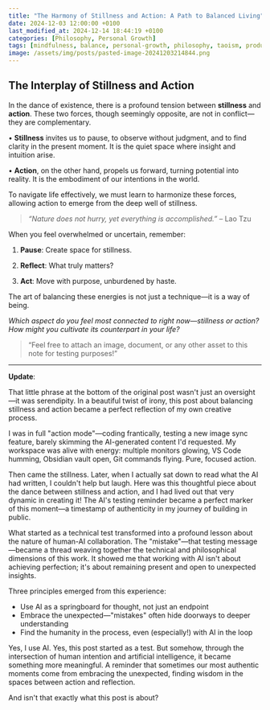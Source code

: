 ```yaml
---
title: "The Harmony of Stillness and Action: A Path to Balanced Living"
date: 2024-12-03 12:00:00 +0100
last_modified_at: 2024-12-14 18:44:19 +0100
categories: [Philosophy, Personal Growth]
tags: [mindfulness, balance, personal-growth, philosophy, taoism, productivity, reflection, development, ai]
image: /assets/img/posts/pasted-image-20241203214844.png
---
```

## The Interplay of Stillness and Action

In the dance of existence, there is a profound tension between **stillness** and **action**. These two forces, though seemingly opposite, are not in conflict—they are complementary.

• **Stillness** invites us to pause, to observe without judgment, and to find clarity in the present moment. It is the quiet space where insight and intuition arise.

• **Action**, on the other hand, propels us forward, turning potential into reality. It is the embodiment of our intentions in the world.

To navigate life effectively, we must learn to harmonize these forces, allowing action to emerge from the deep well of stillness.

> _“Nature does not hurry, yet everything is accomplished.”_
> – Lao Tzu

When you feel overwhelmed or uncertain, remember:

1. **Pause**: Create space for stillness.

2. **Reflect**: What truly matters?

3. **Act**: Move with purpose, unburdened by haste.

The art of balancing these energies is not just a technique—it is a way of being.

_Which aspect do you feel most connected to right now—stillness or action? How might you cultivate its counterpart in your life?_

> “Feel free to attach an image, document, or any other asset to this note for testing purposes!”

---
**Update**:

That little phrase at the bottom of the original post wasn't just an oversight—it was serendipity. In a beautiful twist of irony, this post about balancing stillness and action became a perfect reflection of my own creative process.

I was in full "action mode"—coding frantically, testing a new image sync feature, barely skimming the AI-generated content I'd requested. My workspace was alive with energy: multiple monitors glowing, VS Code humming, Obsidian vault open, Git commands flying. Pure, focused action.

Then came the stillness. Later, when I actually sat down to read what the AI had written, I couldn't help but laugh. Here was this thoughtful piece about the dance between stillness and action, and I had lived out that very dynamic in creating it! The AI's testing reminder became a perfect marker of this moment—a timestamp of authenticity in my journey of building in public.

What started as a technical test transformed into a profound lesson about the nature of human-AI collaboration. The "mistake"—that testing message—became a thread weaving together the technical and philosophical dimensions of this work. It showed me that working with AI isn't about achieving perfection; it's about remaining present and open to unexpected insights.

Three principles emerged from this experience:

- Use AI as a springboard for thought, not just an endpoint
- Embrace the unexpected—"mistakes" often hide doorways to deeper understanding
- Find the humanity in the process, even (especially!) with AI in the loop

Yes, I use AI. Yes, this post started as a test. But somehow, through the intersection of human intention and artificial intelligence, it became something more meaningful. A reminder that sometimes our most authentic moments come from embracing the unexpected, finding wisdom in the spaces between action and reflection.

And isn't that exactly what this post is about?
